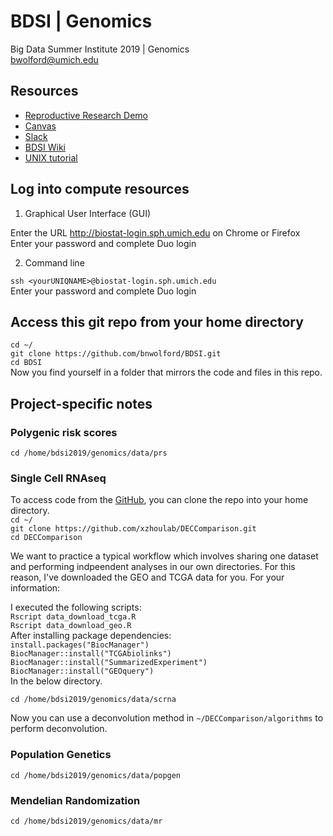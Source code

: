 # BDSI | Genomics
Big Data Summer Institute 2019 | Genomics  
bwolford@umich.edu  

## Resources

- [Reproductive Research Demo](https://github.com/statgen/bdsi-demo-2019)
- [Canvas](https://canvas.umich.edu/gateway/)
- [Slack](https://bdsiworkspace.slack.com)
- [BDSI Wiki](http://bigdatasummerinst.sph.umich.edu/wiki/index.php/Main_Page)  
- [UNIX tutorial](http://www.ee.surrey.ac.uk/Teaching/Unix/)

## Log into compute resources 

1) Graphical User Interface (GUI) 

Enter the URL http://biostat-login.sph.umich.edu on Chrome or Firefox  
Enter your password and complete Duo login

2) Command line

`ssh <yourUNIQNAME>@biostat-login.sph.umich.edu`  
Enter your password and complete Duo login

## Access this git repo from your home directory
`cd ~/`  
`git clone https://github.com/bnwolford/BDSI.git`  
`cd BDSI`  
Now you find yourself in a folder that mirrors the code and files in this repo.  

## Project-specific notes

### Polygenic risk scores

`cd /home/bdsi2019/genomics/data/prs`

### Single Cell RNAseq
To access code from the [GitHub](https://github.com/xzhoulab/DECComparison), you can clone the repo into your home directory.  
`cd ~/`  
`git clone https://github.com/xzhoulab/DECComparison.git`   
`cd DECComparison`  

We want to practice a typical workflow which involves sharing one dataset and performing indpeendent analyses in our own directories. For this reason, I've downloaded the GEO and TCGA data for you. For your information:  

I executed the following scripts:   
`Rscript data_download_tcga.R`  
`Rscript data_download_geo.R`  
After installing package dependencies:  
`install.packages("BiocManager")`  
`BiocManager::install("TCGAbiolinks")`  
`BiocManager::install("SummarizedExperiment")`  
`BiocManager::install("GEOquery")`  
In the below directory. 

`cd /home/bdsi2019/genomics/data/scrna`  

Now you can use a deconvolution method in `~/DECComparison/algorithms` to perform deconvolution.

### Population Genetics

`cd /home/bdsi2019/genomics/data/popgen`

### Mendelian Randomization

`cd /home/bdsi2019/genomics/data/mr`

